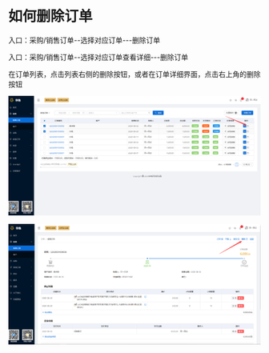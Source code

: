 # 如何删除订单

入口：采购/销售订单--选择对应订单---删除订单

入口：采购/销售订单--选择对应订单查看详细---删除订单

在订单列表，点击列表右侧的删除按钮，或者在订单详细界面，点击右上角的删除按钮

![PNG](..\image\订单管理\04-如何删除订单01.jpg)

![PNG](..\image\订单管理\04-如何删除订单02.jpg)